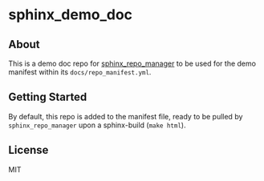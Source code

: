 # sphinx_demo_doc

## About

This is a demo doc repo for [sphinx_repo_manager](https://source.goxbe.io/Core/docs/sphinx_repo_manager) to be used for the demo manifest within its `docs/repo_manifest.yml`.

## Getting Started

By default, this repo is added to the manifest file, ready to be pulled by `sphinx_repo_manager` upon a sphinx-build (`make html`).

## License

MIT
